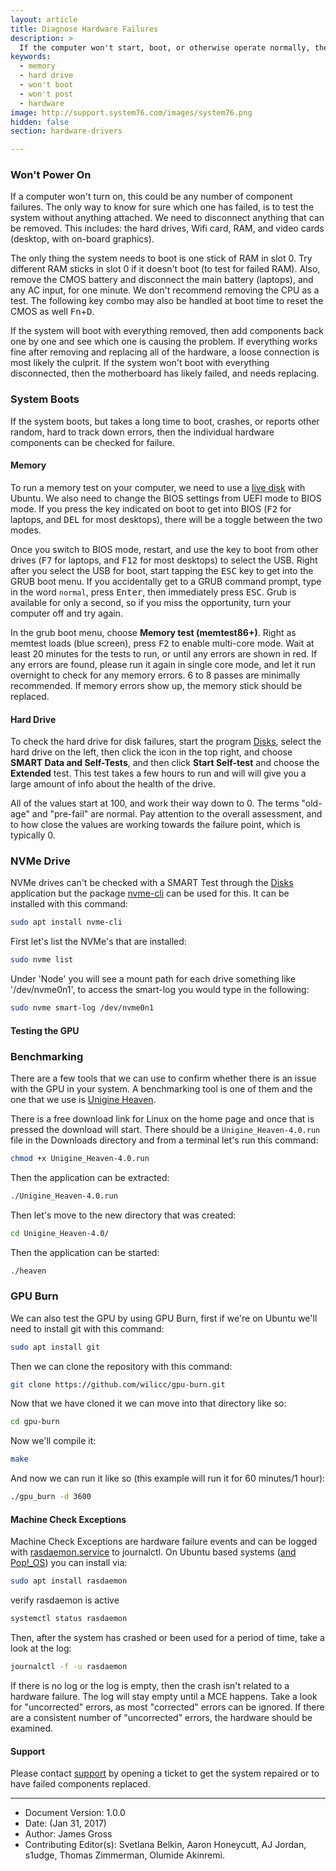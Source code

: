 ```yaml
---
layout: article
title: Diagnose Hardware Failures
description: >
  If the computer won't start, boot, or otherwise operate normally, there may be a hardware issue.  Follow these steps to diagnose hardware failures.
keywords:
  - memory
  - hard drive
  - won't boot
  - won't post
  - hardware
image: http://support.system76.com/images/system76.png
hidden: false
section: hardware-drivers

---
```


### Won't Power On

If a computer won't turn on, this could be any number of component failures.  The only way to know for sure which one has failed, is to test the system without anything attached.  We need to disconnect anything that can be removed.  This includes: the hard drives, Wifi card, RAM, and video cards (desktop, with on-board graphics).

The only thing the system needs to boot is one stick of RAM in slot 0. Try different RAM sticks in slot 0 if it doesn't boot (to test for failed RAM).  Also, remove the CMOS battery and disconnect the main battery (laptops), and any AC input, for one minute.  We don't recommend removing the CPU as a test. The following key combo may also be handled at boot time to reset the CMOS as well <kbd>Fn</kbd>+<kbd>D</kbd>. 

If the system will boot with everything removed, then add components back one by one and see which one is causing the problem.  If everything works fine after removing and replacing all of the hardware, a loose connection is most likely the culprit.  If the system won't boot with everything disconnected, then the motherboard has likely failed, and needs replacing.

### System Boots

If the system boots, but takes a long time to boot, crashes, or reports other random, hard to track down errors, then the individual hardware components can be checked for failure.

#### Memory

To run a memory test on your computer, we need to use a [live disk](/articles/live-disk/) with Ubuntu. We also need to change the BIOS settings from UEFI mode to BIOS mode.  If you press the key indicated on boot to get into BIOS (<kbd>F2</kbd> for laptops, and <kbd>DEL</kbd> for most desktops), there will be a toggle between the two modes.

Once you switch to BIOS mode, restart, and use the key to boot from other drives (<kbd>F7</kbd> for laptops, and <kbd>F12</kbd> for most desktops) to select the USB.  Right after you select the USB for boot, start tapping the <kbd>ESC</kbd> key to get into the GRUB boot menu.  If you accidentally get to a GRUB command prompt, type in the word `normal`, press <kbd>Enter</kbd>, then immediately press <kbd>ESC</kbd>.  Grub is available for only a second, so if you miss the opportunity, turn your computer off and try again.

In the grub boot menu, choose **Memory test (memtest86+)**.  Right as memtest loads (blue screen), press <kbd>F2</kbd> to enable multi-core mode.  Wait at least 20 minutes for the tests to run, or until any errors are shown in red.  If any errors are found, please run it again in single core mode, and let it run overnight to check for any memory errors.  6 to 8 passes are minimally recommended.  If memory errors show up, the memory stick should be replaced.

#### Hard Drive

To check the hard drive for disk failures, start the program <u>Disks</u>, select the hard drive on the left, then click the icon in the top right, and choose **SMART Data and Self-Tests**, and then click **Start Self-test** and choose the **Extended** test.  This test takes a few hours to run and will will give you a large amount of info about the health of the drive.

All of the values start at 100, and work their way down to 0.  The terms "old-age" and "pre-fail" are normal.  Pay attention to the overall assessment, and to how close the values are working towards the failure point, which is typically 0.

### NVMe Drive

NVMe drives can't be checked with a SMART Test through the <u>Disks</u> application but the package <u>nvme-cli</u> can be used for this. It can be installed with this command:

```bash
sudo apt install nvme-cli
```

First let's list the NVMe's that are installed:

```bash
sudo nvme list
```

Under 'Node' you will see a mount path for each drive something like '/dev/nvme0n1', to access the smart-log you would type in the following:

```bash
sudo nvme smart-log /dev/nvme0n1
```

#### Testing the GPU

### Benchmarking

There are a few tools that we can use to confirm whether there is an issue with the GPU in your system. A benchmarking tool is one of them and the one that we use is [Unigine Heaven](https://benchmark.unigine.com/heaven).

There is a free download link for Linux on the home page and once that is pressed the download will start. There should be a `Unigine_Heaven-4.0.run` file in the Downloads directory and from a terminal let's run this command:

```bash
chmod +x Unigine_Heaven-4.0.run 
```

Then the application can be extracted:

```bash
./Unigine_Heaven-4.0.run 
```

Then let's move to the new directory that was created:

```bash
cd Unigine_Heaven-4.0/
```

Then the application can be started:

```bash
./heaven
```

### GPU Burn

We can also test the GPU by using GPU Burn, first if we're on Ubuntu we'll need to install git with this command:

```bash
sudo apt install git
```

Then we can clone the repository with this command:

```bash
git clone https://github.com/wilicc/gpu-burn.git
```

Now that we have cloned it we can move into that directory like so:

```bash
cd gpu-burn
```

Now we'll compile it:

```bash
make
```

And now we can run it like so (this example will run it for 60 minutes/1 hour):

```bash
./gpu_burn -d 3600
```

#### Machine Check Exceptions

Machine Check Exceptions are hardware failure events and can be logged with <u>rasdaemon.service</u> to journalctl. On Ubuntu based systems (<u>and Pop!_OS</u>) you can install via:

```bash
sudo apt install rasdaemon
```

verify rasdaemon is active

```bash
systemctl status rasdaemon
```

Then, after the system has crashed or been used for a period of time, take a look at the log:

```bash
journalctl -f -u rasdaemon
```

If there is no log or the log is empty, then the crash isn't related to a hardware failure.  The log will stay empty until a MCE happens.  Take a look for "uncorrected" errors, as most "corrected" errors can be ignored.  If there are a consistent number of "uncorrected" errors, the hardware should be examined.

#### Support

Please contact [support](https://support.system76.com/) by opening a ticket to get the system repaired or to have failed components replaced.

<!-- TO-DO Add/change link to the before you open a ticket article-->

---

- Document Version: 1.0.0
- Date: (Jan 31, 2017)
- Author: James Gross
- Contributing Editor(s): Svetlana Belkin, Aaron Honeycutt, AJ Jordan, s1udge, Thomas Zimmerman, Olumide Akinremi.